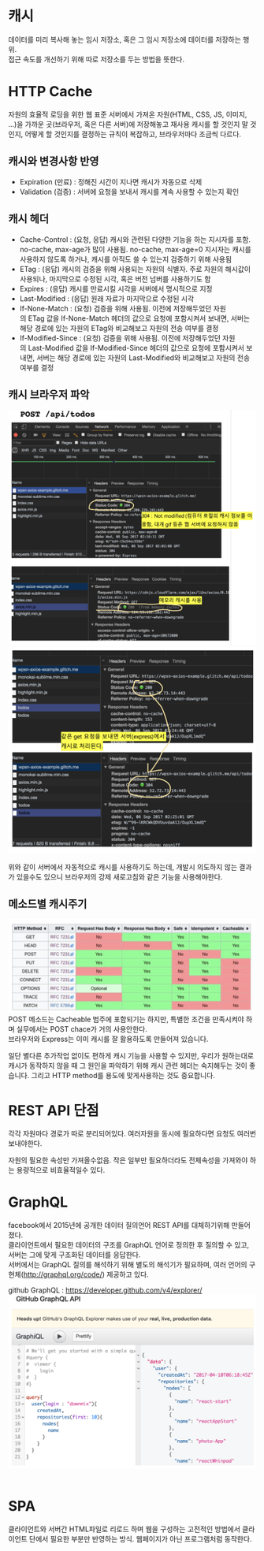 # 캐시 
데이터를 미리 복사해 놓는 임시 저장소, 혹은 그 임시 저장소에 데이터를 저장하는 행위.  
접근 속도를 개선하기 위해 따로 저장소를 두는 방법을 뜻한다.
 
# HTTP Cache
자원의 효율적 로딩을 위한 웹 표준
서버에서 가져온 자원(HTML, CSS, JS, 이미지, ...)을 가까운 곳(브라우저, 혹은 다른 서버)에 저장해놓고 재사용
캐시를 할 것인지 말 것인지, 어떻게 할 것인지를 결정하는 규칙이 복잡하고, 브라우저마다 조금씩 다르다.
 
## 캐시와 변경사항 반영
- Expiration (만료) : 정해진 시간이 지나면 캐시가 자동으로 삭제
- Validation (검증) : 서버에 요청을 보내서 캐시를 계속 사용할 수 있는지 확인
 
## 캐시 헤더
- Cache-Control : (요청, 응답) 캐시와 관련된 다양한 기능을 하는 지시자를 포함. no-cache, max-age가 많이 사용됨. no-cache, max-age=0 지시자는 캐시를 사용하지 않도록 하거나, 캐시를 아직도 쓸 수 있는지 검증하기 위해 사용됨
- ETag : (응답) 캐시의 검증을 위해 사용되는 자원의 식별자. 주로 자원의 해시값이 사용되나, 마지막으로 수정된 시각, 혹은 버전 넘버를 사용하기도 함
- Expires : (응답) 캐시를 만료시킬 시각을 서버에서 명시적으로 지정
- Last-Modified : (응답) 원래 자료가 마지막으로 수정된 시각
- If-None-Match : (요청) 검증을 위해 사용됨. 이전에 저장해두었던 자원의 ETag 값을 If-None-Match 헤더의 값으로 요청에 포함시켜서 보내면, 서버는 해당 경로에 있는 자원의 ETag와 비교해보고 자원의 전송 여부를 결정
- If-Modified-Since : (요청) 검증을 위해 사용됨. 이전에 저장해두었던 자원의 Last-Modified 값을 If-Modified-Since 헤더의 값으로 요청에 포함시켜서 보내면, 서버는 해당 경로에 있는 자원의 Last-Modified와 비교해보고 자원의 전송 여부를 결정
 
 
## 캐시 브라우저 파악
![33-1](../img/33-1.png)
![33-2](../img/33-2.png)

위와 같이 서버에서 자동적으로 캐시를 사용하기도 하는데, 개발시 의도하지 않는 결과가 있을수도 있으니 브라우저의 강제 새로고침와 같은 기능을 사용해야한다.
 
## 메소드별 캐시주기
![33-3](../img/33-3.png)
POST 메소드는 Cacheable 범주에 포함되기는 하지만, 특별한 조건을 만족시켜야 하며 실무에서는 POST chace가 거의 사용안한다.  
브라우저와 Express는 이미 캐시를 잘 활용하도록 만들어져 있습니다.

일단 별다른 추가작업 없이도 편하게 캐시 기능을 사용할 수 있지만, 우리가 원하는대로 캐시가 동작하지 않을 때 그 원인을 파악하기 위해 캐시 관련 헤더는 숙지해두는 것이 좋습니다. 그리고 HTTP method를 용도에 맞게사용하는 것도 중요합니다.
 
 
# REST API 단점
각각 자원마다 경로가 따로 분리되어있다. 여러자원을 동시에 필요하다면 요청도 여러번 보내야한다.

자원의 필요한 속성만 가져올수없음. 작은 일부만 필요하더라도 전체속성을 가져와야 하는 용량적으로 비효율적일수 있다.
 
# GraphQL
facebook에서 2015년에 공개한 데이터 질의언어
REST API를 대체하기위해 만들어졌다.  
클라이언트에서 필요한 데이터의 구조를 GraphQL 언어로 정의한 후 질의할 수 있고, 서버는 그에 맞게 구조화된 데이터를 응답한다.  
서버에서는 GraphQL 질의를 해석하기 위해 별도의 해석기가 필요하며, 여러 언어의 구현체(http://graphql.org/code/) 제공하고 있다.

github GraphQL : https://developer.github.com/v4/explorer/
![33-4](../img/33-4.png)
 
# SPA
클라이언트와 서버간 HTML파일로 리로드 하며 웹을 구성하는 고전적인 방법에서
클라이언트 단에서 필요한 부분만 반영하는 방식. 웹페이지가 아닌 프로그램처럼 동작한다.